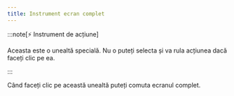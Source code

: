```yaml
---
title: Instrument ecran complet
---
```


:::note[⚡ Instrument de acțiune]

Aceasta este o unealtă specială.
Nu o puteți selecta și va rula acțiunea dacă faceți clic pe ea.

:::

Când faceți clic pe această unealtă puteți comuta ecranul complet.
